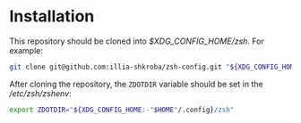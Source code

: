 # Installation

This repository should be cloned into *$XDG_CONFIG_HOME/zsh*. For example:

```sh
git clone git@github.com:illia-shkroba/zsh-config.git "${XDG_CONFIG_HOME:-"$HOME"/.config}/zsh"
```

After cloning the repository, the `ZDOTDIR` variable should be set in the */etc/zsh/zshenv*:

```sh
export ZDOTDIR="${XDG_CONFIG_HOME:-"$HOME"/.config}/zsh"
```
